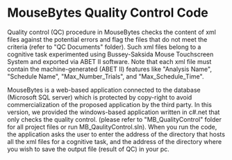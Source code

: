 # MouseBytes Quality Control Code
Quality control (QC) procedure in MouseBytes checks the content of xml files against the potential errors and flag the files that do not meet the criteria (refer to "QC Documents" folder). Such xml files belong to a cognitive task experimented using Bussey-Saksida Mouse Touchscreen System and exported via ABET II software. Note that each xml file must contain the machine-generated (ABET II) features like "Analysis Name", "Schedule Name", "Max_Number_Trials", and "Max_Schedule_Time". 


MouseBytes is a web-based application connected to the database (Microsoft SQL server) which is protected by copy-right to avoid commercialization of the proposed application by the third party. In this version, we provided the windows-based application written in c#.net that only checks the quality control. (please refer to "MB_QualityControl" folder for all project files or run MB_QaulityControl.sln). 
When you run the code, the application asks the user to enter the address of the directory that hosts all the xml files for a cognitive task, and the address of the directory where you wish to save the output file (result of QC) in your pc. 



